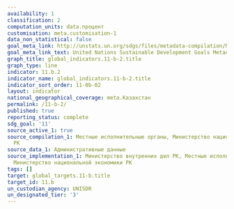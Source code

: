 ```yaml
---
availability: 1
classification: 2
computation_units: data.процент
customisation: meta.customisation-1
data_non_statistical: false
goal_meta_link: http://unstats.un.org/sdgs/files/metadata-compilation/Metadata-Goal-11.pdf
goal_meta_link_text: United Nations Sustainable Development Goals Metadata (pdf 2066kB)
graph_title: global_indicators.11-b-2.title
graph_type: line
indicator: 11.b.2
indicator_name: global_indicators.11-b-2.title
indicator_sort_order: 11-0b-02
layout: indicator
national_geographical_coverage: meta.Казахстан
permalink: /11-b-2/
published: true
reporting_status: complete
sdg_goal: '11'
source_active_1: true
source_compilation_1: Местные исполнительные органы, Министерство национальной экономики
  РК
source_data_1: Административные данные
source_implementation_1: Министерство внутренних дел РК, Местные исполнительные органы,
  Министерство национальной экономики РК
tags: []
target: global_targets.11-b.title
target_id: 11.b
un_custodian_agency: UNISDR
un_designated_tier: '3'
---
```

